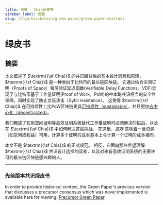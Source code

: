 ```yaml
---
title: 摘要 - Chia绿皮书
sidebar_label: 摘要
slug: /chia-blockchain/green-paper/green-paper-abstract
---
```


# 绿皮书

## 摘要

本文概述了 $\textrm{{\sf Chia}}$ 的共识层背后的基本设计思想和原理，$\textrm{{\sf Chia}}$ 是一种类似于比特币的最长链区块链。 它通过结合空间证明（Proofs of Space）和可验证延迟函数(Verifiable Delay Functions，VDF)实现了与比特币基于工作量证明(Proof of Work，PoW)的中本聪共识相当的安全性保障，同时实现了防止女巫攻击（Sybil resistance）。 这使得 $\textrm{{\sf Chia}}$ 在可持续性上比PoW区块链更具[可持续性（sustainable）](https://chiapower.org/)，并且更加[去中心化（decentralized）](https://xch.farm/decentralization/)。

我们概述了在用空间证明等高效证明系统替代工作量证明时必须解决的挑战，以及在 $\textrm{{\sf Chia}}$ 中如何解决这些挑战。 在这里，_高效_ 意味着一旦资源（如空间或权益）可用，计算多个证明的成本基本上与计算一个证明的成本相同。

本文不是 $\textrm{{\sf Chia}}$ 的正式规范。 相反，它面向那些希望理解 $\textrm{{\sf Chia}}$ 共识设计选择的读者，以及对来自高效证明系统的无需许可的最长链区块链感兴趣的人。

---

### 先前版本共识绿皮书

In order to provide historical context, the Green Paper's previous version that discusses a precursor consensus which was never implemented is available here for viewing: [Precursor Green Paper](https://docs.chia.net/files/Precursor-ChiaGreenPaper.pdf).
